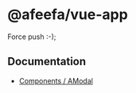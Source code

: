 # @afeefa/vue-app

Force push :-);

## Documentation

* [Components / AModal](docs/components/amodal.md)
